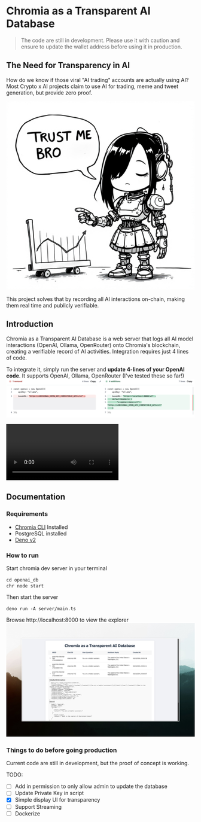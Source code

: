 # Chromia as a Transparent AI Database

> The code are still in development. Please use it with caution and ensure to update the wallet address before using it in production.

## The Need for Transparency in AI


How do we know if those viral "AI trading" accounts are actually using AI? Most Crypto x AI projects claim to use AI for trading, meme and tweet generation, but provide zero proof. 

![](./cover.png)

This project solves that by recording all AI interactions on-chain, making them real time and publicly verifiable.

## Introduction

 Chromia as a Transparent AI Database is a web server that logs all AI model interactions (OpenAI, Ollama, OpenRouter) onto Chromia's blockchain, creating a verifiable record of AI activities. Integration requires just 4 lines of code.

To integrate it, simply run the server and **update 4-lines of your OpenAI code**. It supports OpenAI, Ollama, OpenRouter (I've tested these so far!)
![](./demo.png)

![](./demo.mp4)

## Documentation


### Requirements
- [Chromia CLI](https://docs.chromia.com/intro/installation/cli-installation) Installed
- PostgreSQL installed
- [Deno v2](https://deno.com/)

### How to run
Start chromia dev server in your terminal
```
cd openai_db
chr node start
```

Then start the server

```
deno run -A server/main.ts
```

Browse http://localhost:8000 to view the explorer
![](./ui.jpeg)

### Things to do before going production

Current code are still in development, but the proof of concept is working.

TODO:
- [ ] Add in permission to only allow admin to update the database 
- [ ] Update Private Key in script
- [x] Simple display UI for transparency
- [ ] Support Streaming
- [ ] Dockerize
